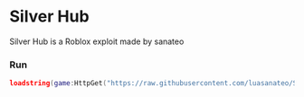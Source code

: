 # Silver Hub
Silver Hub is a Roblox exploit made by sanateo

### Run

```lua
loadstring(game:HttpGet("https://raw.githubusercontent.com/luasanateo/SilverHub/refs/heads/main/loader.lua"))()
```
